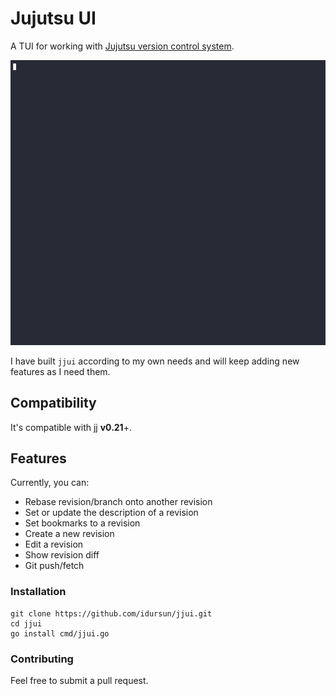 # Jujutsu UI

A TUI for working with [Jujutsu version control system](https://github.com/martinvonz/jj).

![GIF](./docs/jjui.gif)

I have built `jjui` according to my own needs and will keep adding new features as I need them.

## Compatibility

It's compatible with jj **v0.21**+.

## Features

Currently, you can:

* Rebase revision/branch onto another revision
* Set or update the description of a revision
* Set bookmarks to a revision
* Create a new revision
* Edit a revision
* Show revision diff
* Git push/fetch

### Installation

```
git clone https://github.com/idursun/jjui.git
cd jjui
go install cmd/jjui.go
```

### Contributing

Feel free to submit a pull request.
